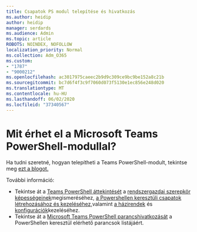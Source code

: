 ```yaml
---
title: Csapatok PS modul telepítése és hivatkozás
ms.author: heidip
author: heidip
manager: serdards
ms.audience: Admin
ms.topic: article
ROBOTS: NOINDEX, NOFOLLOW
localization_priority: Normal
ms.collection: Adm_O365
ms.custom:
- "1787"
- "9000212"
ms.openlocfilehash: ac3017975caeec2b9d9c309ce9bc9be152a8c21b
ms.sourcegitcommit: bc7d6f4f3c9f7060d073f5130e1ec856e248d020
ms.translationtype: MT
ms.contentlocale: hu-HU
ms.lasthandoff: 06/02/2020
ms.locfileid: "37340567"
---
```

# <a name="what-you-can-accomplish-with-microsoft-teams-powershell-module"></a>Mit érhet el a Microsoft Teams PowerShell-modullal?

Ha tudni szeretné, hogyan telepítheti a Teams PowerShell-modult, tekintse meg [ezt a blogot.](https://blogs.technet.microsoft.com/skypehybridguy/2017/11/07/microsoft-teams-powershell-support/)

További információ:

- Tekintse át a [Teams PowerShell áttekintését](https://docs.microsoft.com/MicrosoftTeams/teams-powershell-overview) a [rendszergazdai szerepkör képességeinek](https://docs.microsoft.com/MicrosoftTeams/using-admin-roles)megismeréséhez, [a Powershellen keresztüli csapatok létrehozásához és kezeléséhez,](https://docs.microsoft.com/MicrosoftTeams/teams-powershell-overview#creating-and-managing-teams-via-powershell)valamint [a házirendek](https://docs.microsoft.com/MicrosoftTeams/teams-powershell-overview#managing-policies-via-powershell) és [konfigurációk](https://docs.microsoft.com/MicrosoftTeams/teams-powershell-overview#managing-configurations-via-powershell)kezeléséhez. 
- Tekintse át a [Microsoft Teams PowerShell parancshivatkozását](https://docs.microsoft.com/powershell/module/teams/?view=teams-ps) a PowerShellen keresztül elérhető parancsok listájáért. 
